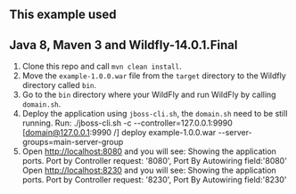  ## This example used
  
  Java 8, Maven 3 and Wildfly-14.0.1.Final
 ------------------------------------------------------------------------------
 1. Clone this repo and call `mvn clean install`.
 2. Move the `example-1.0.0.war` file from the `target` directory to the Wildfly directory called `bin`.
 3. Go to the `bin` directory where your WildFly and run WildFly by calling `domain.sh`.
 4. Deploy the application using `jboss-cli.sh`, the `domain.sh` need to be still running. Run:
    ./jboss-cli.sh -c --controller=127.0.0.1:9990
    [domain@127.0.0.1:9990 /] deploy example-1.0.0.war --server-groups=main-server-group
 5. Open <http://localhost:8080> and you will see:
Showing the application ports. Port by Controller request: '8080', Port By Autowiring field:'8080'
  Open <http://localhost:8230> and you will see:
Showing the application ports. Port by Controller request: '8230', Port By Autowiring field:'8230'